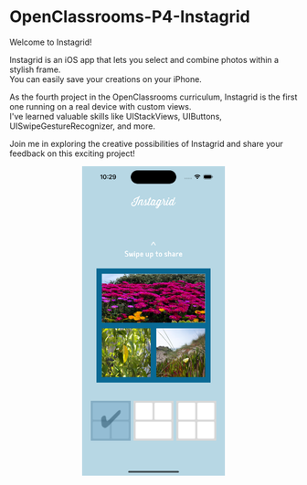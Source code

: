 # OpenClassrooms-P4-Instagrid

Welcome to Instagrid!

Instagrid is an iOS app that lets you select and combine photos within a stylish frame.  
You can easily save your creations on your iPhone.

As the fourth project in the OpenClassrooms curriculum, Instagrid is the first one running on a real device with custom views.  
I've learned valuable skills like UIStackViews, UIButtons, UISwipeGestureRecognizer, and more.

Join me in exploring the creative possibilities of Instagrid and share your feedback on this exciting project!

<p align="center">
  <img src="https://github.com/MickaeliOS/OpenClassrooms-P4-Instagrid/blob/master/Divers/Instagrid_1.png" width="250">
</p>

